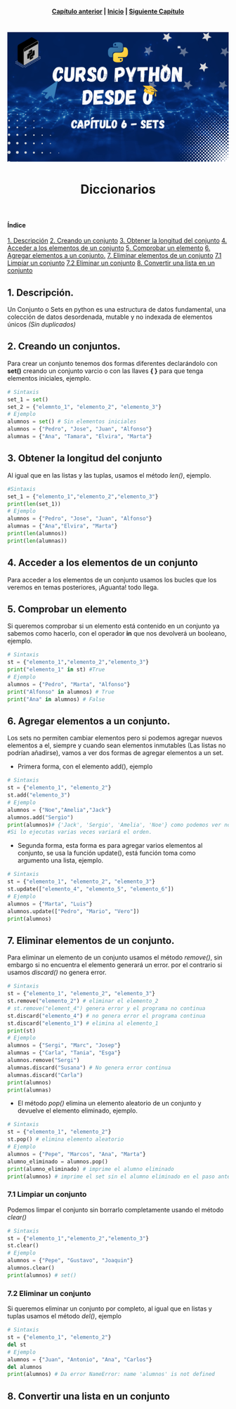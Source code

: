 <h4 align="center">
<a href="https://github.com/tecxion/Curso-Python/tree/main/05_Tuplas/readme.md">Capítulo anterior</a> | <a href="https://github.com/tecxion/Curso-Python/tree/main">Inicio</a> | <a href="https://github.com/tecxion/Curso-Python/tree/main/07_Diccionarios/readme.md">Siguiente Capítulo</a>
</h4>


<h1 align="center">
<img src="https://github.com/tecxion/Curso-Python/blob/main/Media/sets.png">
</h1>

<h1 align="center">Diccionarios</h1><br>

<h4>Índice</h4>

[1. Descripción](#1-descripción)
[2. Creando un conjunto](#2-creando-un-conjuntos)
[3. Obtener la longitud del conjunto](#3-obtener-la-longitud-del-conjunto)
[4. Acceder a los elementos de un conjunto](#4-acceder-a-los-elementos-de-un-conjunto)
[5. Comprobar un elemento](#5-comprobar-un-elemento)
[6. Agregar elementos a un conjunto.](#6-agregar-elementos-a-un-conjunto)
[7. Eliminar elementos de un conjunto](#7-eliminar-elementos-de-un-conjunto)
    [7.1 Limpiar un conjunto](#71-limpiar-un-conjunto)
    [7.2 Eliminar un conjunto](#72-eliminar-un-conjunto)
[8. Convertir una lista en un conjunto](#8-convertir-una-lista-en-un-conjunto)


<a name ="1-descripción"></a>


## 1. Descripción.

Un Conjunto o Sets en python es una estructura de datos fundamental, una colección de datos desordenada, mutable y no indexada de elementos únicos _(Sin duplicados)_

<a name ="2-creando-un-conjunto"></a>

## 2. Creando un conjuntos.

Para crear un conjunto tenemos dos formas diferentes declarándolo con **set()** creando un conjunto varcio o con las llaves **{ }** para que tenga elementos iniciales, ejemplo.
```python
# Sintaxis
set_1 = set()
set_2 = {"elemnto_1", "elemento_2", "elemento_3"}
# Ejemplo
alumnos = set() # Sin elementos iniciales
alumnos = {"Pedro", "Jose", "Juan", "Alfonso"}
alumnas = {"Ana", "Tamara", "Elvira", "Marta"}
```

<a name ="3-obtener-la-longitud-del-conjunto"></a>

## 3. Obtener la longitud del conjunto

Al igual que en las listas y las tuplas, usamos el método _len()_, ejemplo.
```python
#Sintaxis
set_1 = {"elemento_1","elemento_2","elemento_3"}
print(len(set_1))
# Ejemplo
alumnos = {"Pedro", "Jose", "Juan", "Alfonso"}
alumnas = {"Ana","Elvira", "Marta"}
print(len(alumnos))
print(len(alumnas))
```

<a name ="4-Acceder-a-los-elementos-de-un-conjunto"></a>

## 4. Acceder a los elementos de un conjunto

Para acceder a los elementos de un conjunto usamos los bucles que los veremos en temas posteriores, ¡Aguanta! todo llega.

<a name = "5-comprobar-un-elemento"></a>

## 5. Comprobar un elemento

Si queremos comprobar si un elemento está contenido en un conjunto ya sabemos como hacerlo, con el operador **in** que nos devolverá un booleano, ejemplo.
```python
# Sintaxis
st = {"elemento_1","elemento_2","elemento_3"}
print("elemento_1" in st) #True
# Ejemplo
alumnos = {"Pedro", "Marta", "Alfonso"}
print("Alfonso" in alumnos) # True
print("Ana" in alumnos) # False
```

<a name = "6-agregar-elementos-a-un-conjunto"></a>

## 6. Agregar elementos a un conjunto.

Los sets no permiten cambiar elementos pero si podemos agregar nuevos elementos a el, siempre y cuando sean elementos inmutables (Las listas no podrían añadirse), vamos a ver dos formas de agregar elementos a un set.

- Primera forma, con el elemento add(), ejemplo
```python
# Sintaxis
st = {"elemento_1", "elemento_2"}
st.add("elemento_3")
# Ejemplo
alumnos = {"Noe","Amelia","Jack"}
alumnos.add("Sergio") 
print(alumnos)# {'Jack', 'Sergio', 'Amelia', 'Noe'} como podemos ver no mantiene el orden,
#Si lo ejecutas varias veces variará el orden.
```

- Segunda forma, esta forma es para agregar varios elementos al conjunto, se usa la función update(), está función toma como argumento una lista, ejemplo.
```python
# Sintaxis
st = {"elemento_1", "elemento_2", "elemento_3"}
st.update(["elemento_4", "elemento_5", "elemento_6"])
# Ejemplo
alumnos = {"Marta", "Luis"}
alumnos.update(["Pedro", "Mario", "Vero"])
print(alumnos)
```

<a name ="7-eliminar-elementos-de-un-conjunto"></a>

## 7. Eliminar elementos de un conjunto.

Para eliminar un elemento de un conjunto usamos el método _remove()_, sin embargo si no encuentra el elemento generará un error. por el contrario si usamos _discard()_ no genera error.
```python
# Sintaxis
st = {"elemento_1", "elemento_2", "elemento_3"}
st.remove("elemento_2") # eliminar el elemento_2
# st.remove("element_4") genera error y el programa no continua
st.discard("elemento_4") # no genera error el programa continua
st.discard("elemento_1") # elimina al elemento_1
print(st)
# Ejemplo 
alumnos = {"Sergi", "Marc", "Josep"}
alumnas = {"Carla", "Tania", "Esga"}
alumnos.remove("Sergi")
alumnas.discard("Susana") # No genera error continua
alumnas.discard("Carla")
print(alumnos)
print(alumnas)
```

- El método _pop()_ elimina un elemento aleatorio de un conjunto y devuelve el elemento eliminado, ejemplo.
```python
# Sintaxis
st = {"elemento_1", "elemento_2"}
st.pop() # elimina elemento aleatorio
# Ejemplo
alumnos = {"Pepe", "Marcos", "Ana", "Marta"}
alumno_eliminado = alumnos.pop()
print(alumno_eliminado) # imprime el alumno eliminado
print(alumnos) # imprime el set sin el alumno eliminado en el paso anterior
```

<a name = "71-limbiar-un-conjunto"></a>

### 7.1 Limpiar un conjunto

Podemos limpar el conjunto sin borrarlo completamente usando el método _clear()_
```python
# Sintaxis
st = {"elemento_1","elemento_2","elemento_3"}
st.clear()
# Ejemplo
alumnos = {"Pepe", "Gustavo", "Joaquin"}
alumnos.clear()
print(alumnos) # set()
```
<a name="72-eliminar-un-conjunto"></a>

### 7.2 Eliminar un conjunto

Si queremos eliminar un conjunto por completo, al igual que en listas y tuplas usamos el método _del()_, ejemplo
```python
# Sintaxis
st = {"elemento_1", "elemento_2"}
del st
# Ejemplo
alumnos = {"Juan", "Antonio", "Ana", "Carlos"}
del alumnos
print(alumnos) # Da error NameError: name 'alumnos' is not defined
```

<a name = "8-convertir-una-lista-en-un-conjunto"></a>

## 8. Convertir una lista en un conjunto